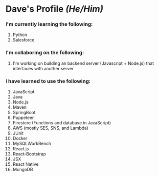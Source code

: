 # Dave's Profile *(He/Him)*

### I'm currently learning the following:
1. Python
2. Salesforce


### I'm collaboring on the following:
1. I'm working on building an backend server (Javascript + Node.js) that interfaces with another server

### I have learned to use the following:
1. JavaScript
2. Java
3. Node.js
4. Maven
5. SpringBoot
6. Puppeteer
7. Firestore (Functions and database in JavaScript)
8. AWS (mostly SES, SNS, and Lambda)
9. JUnit
10. Docker
11. MySQLWorkBench
12. React.js
13. React-Bootstrap
14. JSX
15. React Native
16. MongoDB

